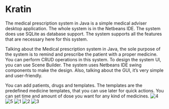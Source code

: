 # Kratin
The medical prescription system in Java is a simple medical adviser desktop application. The whole system is in the Netbeans IDE. The system does use SQLite as database support. The system supports all the features that are necessary here for this system.

Talking about the Medical prescription system in Java, the sole purpose of the system is to remind and prescribe the patient with a proper medicine. You can perform CRUD operations in this system. To design the system UI, you can use Scene Builder. The system uses Netbeans IDE swing components to make the design. Also, talking about the GUI, it’s very simple and user-friendly.

You can add patients, drugs and templates. The templates are the predefined medicine templates, that you can use later for quick actions. You can set time and amount of dose you want for any kind of medicines.
![4](https://user-images.githubusercontent.com/105663612/196001041-8a2bdddf-1b98-4a41-9e58-08bdae5ac2ac.png)
![5](https://user-images.githubusercontent.com/105663612/196001048-f0eb053b-3ca8-429d-9f51-670f604354cc.png)
![1](https://user-images.githubusercontent.com/105663612/196001051-d1b48eb5-5be3-4740-813b-ad848688d497.png)
![2](https://user-images.githubusercontent.com/105663612/196001052-43382bc9-5752-4847-859b-d62da5cb1b09.png)
![3](https://user-images.githubusercontent.com/105663612/196001053-d5effa82-21cd-4642-9340-2bc72a586636.png)
